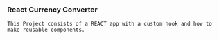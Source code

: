 ### React Currency Converter

    This Project consists of a REACT app with a custom hook and how to make reusable components.